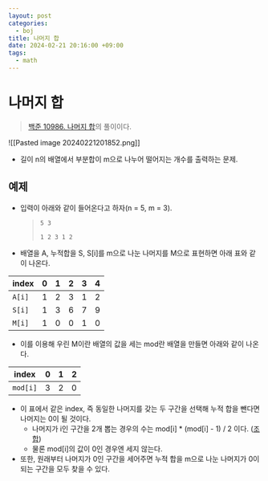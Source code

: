 ```yaml
---
layout: post
categories:
  - boj
title: 나머지 합
date: 2024-02-21 20:16:00 +09:00
tags:
  - math
---
```

# 나머지 합
>[백준 10986. 나머지 합](https://www.acmicpc.net/problem/10986)의 풀이이다.

![[Pasted image 20240221201852.png]]
- 길이 n의 배열에서 부분합이 m으로 나누어 떨어지는 개수를 출력하는 문제.

## 예제
- 입력이 아래와 같이 들어온다고 하자(n = 5, m = 3).
	>`5 3`
	>
	>`1 2 3 1 2`
- 배열을 A, 누적합을 S, S\[i]를 m으로 나눈 나머지를 M으로 표현하면 아래 표와 같이 나온다.

| index | 0 | 1 | 2 | 3 | 4 |
| ---- | ---- | ---- | ---- | ---- | ---- |
| `A[i]` | 1 | 2 | 3 | 1 | 2 |
| `S[i]` | 1 | 3 | 6 | 7 | 9 |
| `M[i]` | 1 | 0 | 0 | 1 | 0 |

- 이를 이용해 우린 M이란 배열의 값을 세는 mod란 배열을 만들면 아래와 같이 나온다.

| index | 0 | 1 | 2 |
| ---- | ---- | ---- | ---- |
| `mod[i]` | 3 | 2 | 0 |

- 이 표에서 같은 index, 즉 동일한 나머지를 갖는 두 구간을 선택해 누적 합을 뺀다면 나머지는 0이 될 것이다.
	- 나머지가 i인 구간을 2개 뽑는 경우의 수는 mod\[i] * (mod\[i] - 1) / 2 이다. ([조합](~/))
	- 물론 mod\[i]의 값이 0인 경우엔 세지 않는다.
- 또한, 원래부터 나머지가 0인 구간을 세어주면 누적 합을 m으로 나눈 나머지가 0이 되는 구간을 모두 찾을 수 있다.